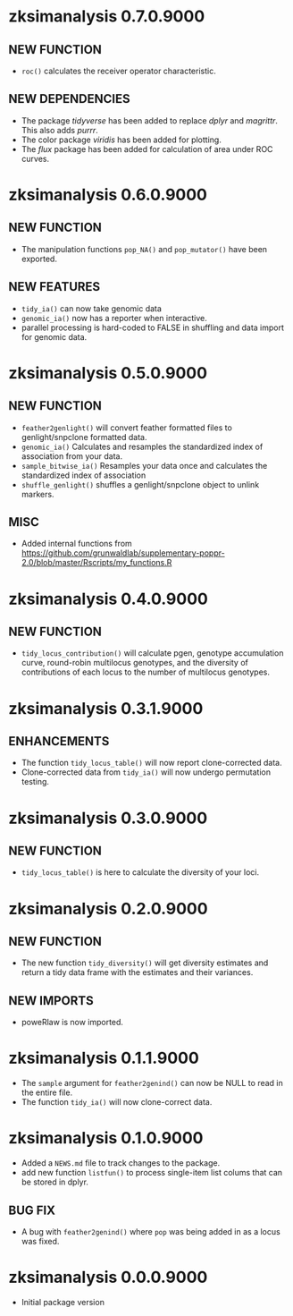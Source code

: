 # zksimanalysis 0.7.0.9000

## NEW FUNCTION

* `roc()` calculates the receiver operator characteristic.

## NEW DEPENDENCIES

* The package _tidyverse_ has been added to replace _dplyr_ and _magrittr_. This
  also adds _purrr_.
* The color package _viridis_ has been added for plotting.
* The _flux_ package has been added for calculation of area under ROC curves.

# zksimanalysis 0.6.0.9000

## NEW FUNCTION

* The manipulation functions `pop_NA()` and `pop_mutator()` have been exported.

## NEW FEATURES

* `tidy_ia()` can now take genomic data
* `genomic_ia()` now has a reporter when interactive.
* parallel processing is hard-coded to FALSE in shuffling and data import for
  genomic data.

# zksimanalysis 0.5.0.9000

## NEW FUNCTION

* `feather2genlight()` will convert feather formatted files to genlight/snpclone
  formatted data. 
* `genomic_ia()` Calculates and resamples the standardized index of association
  from your data.
* `sample_bitwise_ia()` Resamples your data once and calculates the standardized
  index of association
* `shuffle_genlight()` shuffles a genlight/snpclone object to unlink markers.

## MISC

* Added internal functions from
  https://github.com/grunwaldlab/supplementary-poppr-2.0/blob/master/Rscripts/my_functions.R

# zksimanalysis 0.4.0.9000

## NEW FUNCTION

* `tidy_locus_contribution()` will calculate pgen, genotype accumulation curve,
  round-robin multilocus genotypes, and the diversity of contributions of each
  locus to the number of multilocus genotypes.

# zksimanalysis 0.3.1.9000

## ENHANCEMENTS

* The function `tidy_locus_table()` will now report clone-corrected data.
* Clone-corrected data from `tidy_ia()` will now undergo permutation testing.

# zksimanalysis 0.3.0.9000

## NEW FUNCTION

* `tidy_locus_table()` is here to calculate the diversity of your loci.

# zksimanalysis 0.2.0.9000

## NEW FUNCTION

* The new function `tidy_diversity()` will get diversity estimates and return
  a tidy data frame with the estimates and their variances.
  
## NEW IMPORTS

* poweRlaw is now imported.

# zksimanalysis 0.1.1.9000

* The `sample` argument for `feather2genind()` can now be NULL to read in the
  entire file.
* The function `tidy_ia()` will now clone-correct data.

# zksimanalysis 0.1.0.9000

* Added a `NEWS.md` file to track changes to the package.
* add new function `listfun()` to process single-item list colums that can be
  stored in dplyr.

## BUG FIX

* A bug with `feather2genind()` where `pop` was being added in as a locus was
  fixed.

# zksimanalysis 0.0.0.9000

* Initial package version
